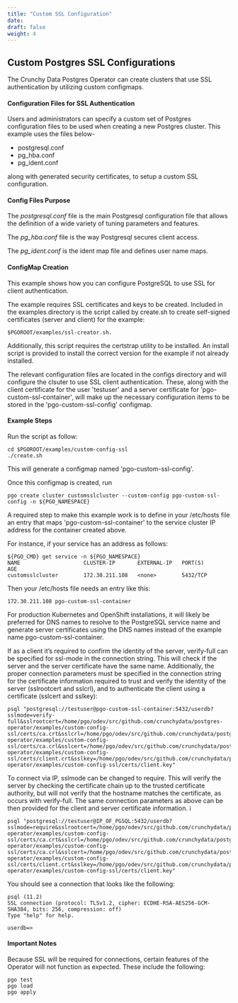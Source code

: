 ```yaml
---
title: "Custom SSL Configuration"
date:
draft: false
weight: 4
---
```


## Custom Postgres SSL Configurations

The Crunchy Data Postgres Operator can create clusters that use SSL authentication by 
utilizing custom configmaps.

#### Configuration Files for SSL Authentication

Users and administrators can specify a
custom set of Postgres configuration files to be used when creating
a new Postgres cluster. This example uses the files below- 

 * postgresql.conf
 * pg_hba.conf
 * pg_ident.conf 

along with generated security certificates, to setup a custom SSL configuration.

#### Config Files Purpose

The *postgresql.conf* file is the main Postgresql configuration file that allows
the definition of a wide variety of tuning parameters and features.

The *pg_hba.conf* file is the way Postgresql secures client access.

The *pg_ident.conf* is the ident map file and defines user name maps.

#### ConfigMap Creation

This example shows how you can configure PostgreSQL to use SSL for client authentication.

The example requires SSL certificates and keys to be created. Included in the examples directory is the script called by create.sh to create self-signed certificates (server and client) for the example: 
```
$PGOROOT/examples/ssl-creator.sh. 
```
Additionally, this script requires the certstrap utility to be installed. An install script is provided to install the correct version for the example if not already installed.

The relevant configuration files are located in the configs directory and will configure the clsuter to use SSL client authentication. These, along with the client certificate for the user 'testuser' and a server certificate for 'pgo-custom-ssl-container', will make up the necessary configuration items to be stored in the 'pgo-custom-ssl-config' configmap.

#### Example Steps

Run the script as follow:
```
cd $PGOROOT/examples/custom-config-ssl
./create.sh
```
This will generate a configmap named 'pgo-custom-ssl-config'.

Once this configmap is created, run
```
pgo create cluster customsslcluster --custom-config pgo-custom-ssl-config -n ${PGO_NAMESPACE}
```
A required step to make this example work is to define in your /etc/hosts file an entry that maps 'pgo-custom-ssl-container' to the service cluster IP address for the container created above.

For instance, if your service has an address as follows:
```
${PGO_CMD} get service -n ${PGO_NAMESPACE}
NAME                    CLUSTER-IP       EXTERNAL-IP   PORT(S)                   AGE
customsslcluster        172.30.211.108   <none>        5432/TCP
```
Then your /etc/hosts file needs an entry like this:
```
172.30.211.108 pgo-custom-ssl-container
```
For production Kubernetes and OpenShift installations, it will likely be preferred for DNS names to resolve to the PostgreSQL service name and generate server certificates using the DNS names instead of the example name pgo-custom-ssl-container.

If as a client it’s required to confirm the identity of the server, verify-full can be specified for ssl-mode in the connection string. This will check if the server and the server certificate have the same name. Additionally, the proper connection parameters must be specified in the connection string for the certificate information required to trust and verify the identity of the server (sslrootcert and sslcrl), and to authenticate the client using a certificate (sslcert and sslkey):
```
psql "postgresql://testuser@pgo-custom-ssl-container:5432/userdb?sslmode=verify-full&sslrootcert=/home/pgo/odev/src/github.com/crunchydata/postgres-operator/examples/custom-config-ssl/certs/ca.crt&sslcrl=/home/pgo/odev/src/github.com/crunchydata/postgres-operator/examples/custom-config-ssl/certs/ca.crl&sslcert=/home/pgo/odev/src/github.com/crunchydata/postgres-operator/examples/custom-config-ssl/certs/client.crt&sslkey=/home/pgo/odev/src/github.com/crunchydata/postgres-operator/examples/custom-config-ssl/certs/client.key"
```
To connect via IP, sslmode can be changed to require. This will verify the server by checking the certificate chain up to the trusted certificate authority, but will not verify that the hostname matches the certificate, as occurs with verify-full. The same connection parameters as above can be then provided for the client and server certificate information.
i
```
psql "postgresql://testuser@IP_OF_PGSQL:5432/userdb?sslmode=require&sslrootcert=/home/pgo/odev/src/github.com/crunchydata/postgres-operator/examples/custom-config-ssl/certs/ca.crt&sslcrl=/home/pgo/odev/src/github.com/crunchydata/postgres-operator/examples/custom-config-ssl/certs/ca.crl&sslcert=/home/pgo/odev/src/github.com/crunchydata/postgres-operator/examples/custom-config-ssl/certs/client.crt&sslkey=/home/pgo/odev/src/github.com/crunchydata/postgres-operator/examples/custom-config-ssl/certs/client.key"
```
You should see a connection that looks like the following:
```
psql (11.2)
SSL connection (protocol: TLSv1.2, cipher: ECDHE-RSA-AES256-GCM-SHA384, bits: 256, compression: off)
Type "help" for help.

userdb=>
```
#### Important Notes

Because SSL will be required for connections, certain features of the Operator will not function as expected. These include the following:
```
pgo test
pgo load
pgo apply
```
